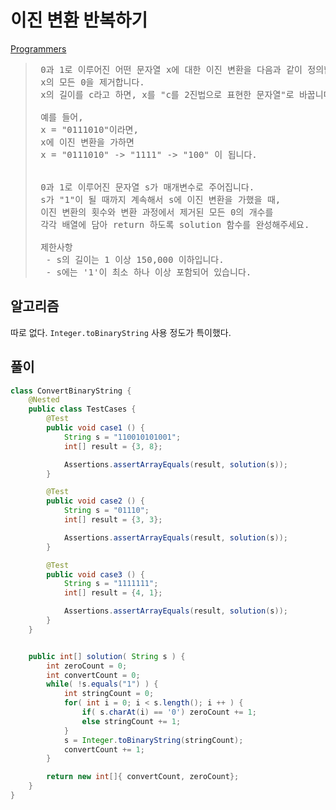 # 이진 변환 반복하기

[Programmers](https://school.programmers.co.kr/learn/courses/30/lessons/70129)

> 
> <pre>
>  0과 1로 이루어진 어떤 문자열 x에 대한 이진 변환을 다음과 같이 정의합니다.
>  x의 모든 0을 제거합니다.
>  x의 길이를 c라고 하면, x를 "c를 2진법으로 표현한 문자열"로 바꿉니다.
> 
>  예를 들어,
>  x = "0111010"이라면,
>  x에 이진 변환을 가하면
>  x = "0111010" -> "1111" -> "100" 이 됩니다.
> 
> 
>  0과 1로 이루어진 문자열 s가 매개변수로 주어집니다.
>  s가 "1"이 될 때까지 계속해서 s에 이진 변환을 가했을 때,
>  이진 변환의 횟수와 변환 과정에서 제거된 모든 0의 개수를
>  각각 배열에 담아 return 하도록 solution 함수를 완성해주세요.
> 
>  제한사항
>   - s의 길이는 1 이상 150,000 이하입니다.
>   - s에는 '1'이 최소 하나 이상 포함되어 있습니다.
> </pre>
>

## 알고리즘 
따로 없다. `Integer.toBinaryString` 사용 정도가 특이했다.

## 풀이

```java
class ConvertBinaryString {
    @Nested
    public class TestCases {
        @Test
        public void case1 () {
            String s = "110010101001";
            int[] result = {3, 8};

            Assertions.assertArrayEquals(result, solution(s));
        }

        @Test
        public void case2 () {
            String s = "01110";
            int[] result = {3, 3};

            Assertions.assertArrayEquals(result, solution(s));
        }

        @Test
        public void case3 () {
            String s = "1111111";
            int[] result = {4, 1};

            Assertions.assertArrayEquals(result, solution(s));
        }
    }


    public int[] solution( String s ) {
        int zeroCount = 0;
        int convertCount = 0;
        while( !s.equals("1") ) {
            int stringCount = 0;
            for( int i = 0; i < s.length(); i ++ ) {
                if( s.charAt(i) == '0') zeroCount += 1;
                else stringCount += 1;
            }
            s = Integer.toBinaryString(stringCount);
            convertCount += 1;
        }

        return new int[]{ convertCount, zeroCount};
    }
}
```